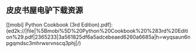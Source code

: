 ## 皮皮书屋电驴下载资源 

[Pro Expression Blend 4.pdf]: (ed2k://|file|Pro%20Expression%20Blend%204.pdf|10359407|87739a69c87f9206ce46acc8ca5213f8|h=2n3srotwkejeco6ks4psadoptwpz7hfm|/)

[Microsoft Expression Web 4 Step by Step.pdf]: (ed2k://|file|Microsoft%20Expression%20Web%204%20Step%20by%20Step.pdf|46334123|9124b4d626a7fe50a17eb679d43d0ea2|h=srega6b7lqvqv7jxmogjrcopbkbyrdo4|/)

[Managing Software Requirements.chm]: (ed2k://|file|Managing%20Software%20Requirements.chm|4208531|240c5d9f19f8231e00993d314cf8df3d|h=d6e27qfea3lwgrftdljwzyxdqicdvdvy|/)

[Machine Learning_ A Probabilistic Perspective.pdf]: (ed2k://|file|Machine%20Learning_%20A%20Probabilistic%20Perspective.pdf|26293504|d964b1134aa438e8bec1b04d5c91a796|h=etwvqr7qm3pfy4xbr5qxkp5vo4c5ruot|/)

[Kismet Hacking.pdf]: (ed2k://|file|Kismet%20Hacking.pdf|5722871|bf1fdf7439cb2303664ad3e8c998dfcd|h=6fwsyo5a3u64qp4yfrjynpg5lfn3adqw|/)

[Moving from C to C++.pdf]: (ed2k://|file|Moving%20from%20C%20to%20C%2B%2B.pdf|3361722|a0114863a225cc69af84a4eee50634ff|h=lhkqdhowkfg7vp5pqppvqtnt52ejsi7c|/)

[Object-oriented programming with ANSI-C.pdf]: (ed2k://|file|Object-oriented%20programming%20with%20ANSI-C.pdf|1253657|9a6e904c5dbdc1f709cfd3e23b71e2fd|h=2f54h6sew2fhqjgu6perwkyja2qiwf25|/)

[Microsoft Visual C# 2010_ An Introduction to Object-Oriented Programming.pdf]: (ed2k://|file|Microsoft%20Visual%20C%23%202010_%20An%20Introduction%20to%20Object-Oriented%20Programming.pdf|11836526|6dbadf97b4eecc8437c092305dec75b4|h=xga6xvnkjb3c32awksq6sqqv2u6kjq3l|/)

[Verification of Sequential and Concurrent Programs.pdf]: (ed2k://|file|Verification%20of%20Sequential%20and%20Concurrent%20Programs.pdf|2657799|05fabfef16715f5bf32592efa271040e|h=s5axsthicgtu6sz65dbqbcosnwppdefu|/)

[Return on Software.chm]: (ed2k://|file|Return%20on%20Software.chm|4005022|f3601e4bea87438d3d17af5bddf1d288|h=drju6owt2zz7ctlncgoycfxcxxtlwcdm|/)

[Applied Parallel Computing.pdf]: (ed2k://|file|Applied%20Parallel%20Computing.pdf|27928484|549d1a5765bdc48dc36c1c39ae271afb|h=yqbzqmn44toi3mv2v7f6gv57mxcevulv|/)

[PowerPoint 2010 For Dummies.pdf]: (ed2k://|file|PowerPoint%202010%20For%20Dummies.pdf|8120090|5ef5a1be9534eb725af5918118e616de|h=xl2t42hlz77fnznexipfhcrsgw4qj2x3|/)

[C++ Template Metaprogramming_ Concepts, Tools, and Techniques from Boost.chm]: (ed2k://|file|C%2B%2B%20Template%20Metaprogramming_%20Concepts%2C%20Tools%2C%20and%20Techniques%20from%20Boost.chm|648857|9ee4dbcc79564c59d4cb8a7d97f3fa24|h=vwkhy7istvruq2jsu6aks4wlvnoc62ez|/)

[Boost程序库完全开发指南_深入C++“准”标准库.pdf]: (ed2k://|file|Boost%E7%A8%8B%E5%BA%8F%E5%BA%93%E5%AE%8C%E5%85%A8%E5%BC%80%E5%8F%91%E6%8C%87%E5%8D%97_%E6%B7%B1%E5%85%A5C%2B%2B%E2%80%9C%E5%87%86%E2%80%9D%E6%A0%87%E5%87%86%E5%BA%93.pdf|22804187|973af5451fcae655d18e0ff78934015c|h=3y3hg4axhlmvwmryncalijy662wi363p|/)

[Parallel Programming with Intel Parallel Studio XE.pdf]: (ed2k://|file|Parallel%20Programming%20with%20Intel%20Parallel%20Studio%20XE.pdf|51884261|3191e3779fa9edea4cb8af090f326911|h=fpk4fsvbh74fyz2dwz3e5epsfi3tyczc|/)

[Microsoft PowerPoint 2010 Bible.pdf]: (ed2k://|file|Microsoft%20PowerPoint%202010%20Bible.pdf|18518238|92ef6eb0ef4bf383ab92c81a846add9c|h=qioyhhqvi2zzhydf4mvwqp67w3i2ktgb|/)

[PowerPoint 2010 Bible.pdf]: (ed2k://|file|PowerPoint%202010%20Bible.pdf|18518238|92ef6eb0ef4bf383ab92c81a846add9c|h=qioyhhqvi2zzhydf4mvwqp67w3i2ktgb|/)

[The PHP Programming with MySQL_ The Web Technology Series.pdf]: (ed2k://|file|The%20PHP%20Programming%20with%20MySQL_%20The%20Web%20Technology%20Series.pdf|10613795|572f8f96d907e6942dfcf2d32795e874|h=t6sl6iwkkyikmucxvdqa7ytqqhwxzm2v|/)

[Web Services_ A Manager’s Guide.chm]: (ed2k://|file|Web%20Services_%20A%20Manager%E2%80%99s%20Guide.chm|1562903|00fe1931ac084b348e2cd1e2e5e9e5e7|h=jx6aci75qyjf56jqwlil7aclgx7tdngh|/)

[Intel Threading Building Blocks_ Outfitting C++ for Multi-Core Processor Parallelism.pdf]: (ed2k://|file|Intel%20Threading%20Building%20Blocks_%20Outfitting%20C%2B%2B%20for%20Multi-Core%20Processor%20Parallelism.pdf|3007248|76b236d5f353083a426fe1cedbbc4fae|h=f2anuoorqpgipj4j7udlzmhi33ibthle|/)

[UML精華第三版(繁体中文).pdf]: (ed2k://|file|UML%E7%B2%BE%E8%8F%AF%E7%AC%AC%E4%B8%89%E7%89%88%28%E7%B9%81%E4%BD%93%E4%B8%AD%E6%96%87%29.pdf|1464216|1439870ea7ed5d70e6008769687ecb22|h=4s4nv7nrtd74hm7resobvr3ddenuzb6s|/)

[Foundation Expression Blend 2_ Building Applications in WPF and Silverlight.pdf]: (ed2k://|file|Foundation%20Expression%20Blend%202_%20Building%20Applications%20in%20WPF%20and%20Silverlight.pdf|8809023|a1091aa0ecd617f385f7800f8fe8aa69|h=fpfw6gs7jzuigtuzapu3ywdyyojnzeqx|/)

[The Boost Graph Library.pdf]: (ed2k://|file|The%20Boost%20Graph%20Library.pdf|1789179|b0a797b065e49f5ee5b056a65813d144|h=amje4weslrpuioqkt2us4y2d2o3nhzfr|/)

[Linux System Administration.pdf]: (ed2k://|file|Linux%20System%20Administration.pdf|7769278|5245d4cdae91c001fa576010ea93ed1e|h=4aovjdrk2zbz3u42lmt67x2rs6ohtzid|/)

[Foundations of Microsoft Expression Web_ The Basics and Beyond.pdf]: (ed2k://|file|Foundations%20of%20Microsoft%20Expression%20Web_%20The%20Basics%20and%20Beyond.pdf|14313163|c8ddee673d53a0ad7f6da6d468ec38f5|h=nzftkxyyxyzqqv3fpglkegq56wbigqoy|/)

[From Program to Product_ Turning Your Code into a Saleable Product.pdf]: (ed2k://|file|From%20Program%20to%20Product_%20Turning%20Your%20Code%20into%20a%20Saleable%20Product.pdf|3910397|d1ec0a8669aee42f69c6522e84753f7f|h=dlmqk3ce7m7bnhmaaqhnfuy53sghff6r|/)

[Hacking Exposed Wireless.chm]: (ed2k://|file|Hacking%20Exposed%20Wireless.chm|12832783|d0a5d64ad6da7936397a5a044e15f398|h=ov2nc6xuxltx3iazxnxybf4hu5ig2bkl|/)

[The Cloud at Your Service.pdf]: (ed2k://|file|The%20Cloud%20at%20Your%20Service.pdf|16393886|b8855a9462deb48d39e9f1d5904108f3|h=ksurm2u4dam5uadkyuu5zekx5qpqkaya|/)

[Programming in Objective-C, Sixth Edition.pdf]: (ed2k://|file|Programming%20in%20Objective-C%2C%20Sixth%20Edition.pdf|4370585|9383411bd7442f36b2a937f166593841|h=66emd67l3mic7xds37qcoy5s7qrindvw|/)

[Cracking the Coding Interview – 4th edition.pdf]: (ed2k://|file|Cracking%20the%20Coding%20Interview%20%E2%80%93%204th%20edition.pdf|3360149|3e096f0aa23458c55e8f04520f98ec94|h=wqw53lucf7vvw3v5y3epa57jjxigfbzb|/)

[Automatic Parallelization.pdf]: (ed2k://|file|Automatic%20Parallelization.pdf|2267712|301c014f7b7ad03411ff20b6f0f7fe2d|h=dvubapay4ygl6aymz7malk6eauhpznt5|/)

[PowerPoint 2010 Bible.pdf]: (ed2k://|file|PowerPoint%202010%20Bible.pdf|18518238|92ef6eb0ef4bf383ab92c81a846add9c|h=qioyhhqvi2zzhydf4mvwqp67w3i2ktgb|/)

[PowerPoint 2010 All-in-One For Dummies.pdf]: (ed2k://|file|PowerPoint%202010%20All-in-One%20For%20Dummies.pdf|13971287|28bc9b3e6b7a7832ec859ff3901b1bdd|h=qdcfrwlcijpgi2ctvuh5zortpagtqeih|/)

[Getting Started with Arduino, 2nd Edition.pdf]: (ed2k://|file|Getting%20Started%20with%20Arduino%2C%202nd%20Edition.pdf|6747182|5d73bfddb5a51d721dc7078c1edf5902|h=nxev4npbnhmjedoh5fjkyrvknupdxc4k|/)

[Introduction to PCI Express.pdf]: (ed2k://|file|Introduction%20to%20PCI%20Express.pdf|2909597|d3db5bb4b055d18e2e8475849f3b4f4d|h=yjrsak7z75giy5lcsqrcocj3lrjpfjll|/)

[Office 2010_ The Missing Manual.pdf]: (ed2k://|file|Office%202010_%20The%20Missing%20Manual.pdf|23053088|52773b565bee579942559a79e1266837|h=prnphwxy3xvjwhedck6uolknu6vk6gpe|/)

[[mobi] Python Cookbook (3rd Edition).pdf]: (ed2k://|file|%5Bmobi%5D%20Python%20Cookbook%20%283rd%20Edition%29.pdf|2365233|3a561825df6a5adcebeaed6260a6685a|h=wyqsaun6npgqmdsc3mhrwsrvnscq3phj|/)

[JSTL in Action.pdf]: (ed2k://|file|JSTL%20in%20Action.pdf|6062460|b533c12f366de30f9a018428e3bccc21|h=aeqx4ril4qjndi4fo7lu7qltz4xuiqcg|/)

[Learning iOS Programming.pdf]: (ed2k://|file|Learning%20iOS%20Programming.pdf|43210376|bdb36b7ef75a41fd1161ac49ff8be06e|h=pufwh5p27pah64zkubmeqezngoqhna5e|/)

[Service Design Patterns_ Fundamental Design Solutions for SOAP_WSDL and RESTful Web Services.pdf]: (ed2k://|file|Service%20Design%20Patterns_%20Fundamental%20Design%20Solutions%20for%20SOAP_WSDL%20and%20RESTful%20Web%20Services.pdf|2531464|6b8ba67b9f35681b35997c9155d20940|h=kivdpxhtpztxzgdmotuqsdg5kzfnocoo|/)

[LabVIEW for Everyone, Third Edition.chm]: (ed2k://|file|LabVIEW%20for%20Everyone%2C%20Third%20Edition.chm|26393183|ac8bedd7ca525c0fe349a2efc9872a9b|h=6bx3icotxnavr6qa4lh5ydqnpn6u364j|/)

[Mastering AutoCAD 2005 and AutoCAD LT 2005.chm]: (ed2k://|file|Mastering%20AutoCAD%202005%20and%20AutoCAD%20LT%202005.chm|54492243|0721c672870b3b9a30387a3860691cc2|h=pk5o6umtvwlzxyzpoiaclwlqongqukws|/)

[Effective Use of Microsoft Enterprise Library.chm]: (ed2k://|file|Effective%20Use%20of%20Microsoft%20Enterprise%20Library.chm|16518907|594343dcf9c8a44f17edd258a06d8746|h=6s7i7mbmlyrscgtfed276wb6kf4tamiu|/)

[Linux Power Tools.chm]: (ed2k://|file|Linux%20Power%20Tools.chm|12642439|2a203c244242689ca0351a1042f72756|h=eqvrtknne7qkrxjjyau6biovu4n6xc75|/)

[Scrapbooking with Photoshop® Elements.pdf]: (ed2k://|file|Scrapbooking%20with%20Photoshop%C2%AE%20Elements.pdf|8719641|31f3cb77a125c6223b92bf56db0d1a38|h=x6lzdklh2pp535hzsr2ilk32q3eklqgj|/)

[IT Project+ Study Guide, Second Edition.chm]: (ed2k://|file|IT%20Project%2B%20Study%20Guide%2C%20Second%20Edition.chm|4262036|52f8adef8a2af56755954d09dfa24a81|h=273i2kt5mvsaeclf5fun3dyqdfz2phdl|/)

[Windows PowerShell in Action.pdf]: (ed2k://|file|Windows%20PowerShell%20in%20Action.pdf|7157724|dbb3a2291947169dc439f30dc9ff4038|h=tltxhcqdefwalpbeww2r3oumh74a22dz|/)

[The Official GNOME 2 Developer’s Guide.chm]: (ed2k://|file|The%20Official%20GNOME%202%20Developer%E2%80%99s%20Guide.chm|2832487|1d92217a6d62b8947ceea27b1d2680e3|h=w7cdclf3sow43ktprvwc33xqtazxhg7p|/)

[Mathematics of Digital Images_ Creation, Compression, Restoration, Recognition.pdf]: (ed2k://|file|Mathematics%20of%20Digital%20Images_%20Creation%2C%20Compression%2C%20Restoration%2C%20Recognition.pdf|8555464|2b713dc27f5d9ec1dc51b1104597d012|h=yfuljhqegwdjjbf7pgzitirzid2f34nw|/)

[Seven Web Frameworks in Seven Weeks.pdf]: (ed2k://|file|Seven%20Web%20Frameworks%20in%20Seven%20Weeks.pdf|7857472|41696f1a72820c1b9222032d9ac5d450|h=jlgom22h6adhsvs6mpax56g4h5gsupzb|/)

[The Lean Startup.pdf]: (ed2k://|file|The%20Lean%20Startup.pdf|2072117|412b6ad1be7a20de9f0720707fb2f476|h=gnfnzhv7u5wk3ad56dd7bzlkno7pzies|/)

[Model-Based Development_ Applications.pdf]: (ed2k://|file|Model-Based%20Development_%20Applications.pdf|3916956|ec9a8a4718df5ce36fb117a315fd8056|h=bhn6yewpghbqp4klpwoskog2ezead463|/)

[Storage Networks Explained.pdf]: (ed2k://|file|Storage%20Networks%20Explained.pdf|5929620|bc3111240075d52baf439283c45ad782|h=7h53js3twc23xdaivcjz2gllishdkjer|/)

[Beginning Database Design_ From Novice to Professional.pdf]: (ed2k://|file|Beginning%20Database%20Design_%20From%20Novice%20to%20Professional.pdf|6098505|7645ecf597683ee7ee130d5ce9d67e14|h=kas63qzr3viu26tqsidl6gdi4afe75ke|/)

[Mastering Lotus Notes and Domino 6.pdf]: (ed2k://|file|Mastering%20Lotus%20Notes%20and%20Domino%206.pdf|31053014|6855ed4630fd5d0b71f6fe0e5d40721b|h=3myrf2xbvdovsoycnn5q56mefvmkmqwy|/)

[计算机文化导论.zip]: (ed2k://|file|%E8%AE%A1%E7%AE%97%E6%9C%BA%E6%96%87%E5%8C%96%E5%AF%BC%E8%AE%BA.zip|6918555|006e1745cdf74f0bf6852a6bc6d33a03|h=3k2puzcl5l6gyhjshbuhxedbcosilojr|/)

[50 Green Projects for the Evil Genius.pdf]: (ed2k://|file|50%20Green%20Projects%20for%20the%20Evil%20Genius.pdf|11684701|b9d70cf5f5f6feb4851d7fee8a887b71|h=bw47gyuhnfi6cu2gxdo4vzp4kfgvzcxd|/)

[Tapworthy.pdf]: (ed2k://|file|Tapworthy.pdf|15060216|8b41e4a04fbaddd106533f5b3f90f387|h=2qhuutxw6aexmpeisicj4e3yi7yszmge|/)

[Eclipse Distilled.chm]: (ed2k://|file|Eclipse%20Distilled.chm|17069853|5953c56af19970812c6dd22d51fd3e31|h=xocs2z5ky5qxczqqeqwc4kyhx4dpcb7v|/)

[Malicious Bots_ An Inside Look into the Cyber-Criminal Underground of the Internet.pdf]: (ed2k://|file|Malicious%20Bots_%20An%20Inside%20Look%20into%20the%20Cyber-Criminal%20Underground%20of%20the%20Internet.pdf|6047314|eff4014e14e4d424afec6d8c903cbf27|h=cwzl55prggexncduyawvkvo4wuenrdra|/)

[Object Oriented Software Technologies in Telecommunications_ From Theory to Practice.pdf]: (ed2k://|file|Object%20Oriented%20Software%20Technologies%20in%20Telecommunications_%20From%20Theory%20to%20Practice.pdf|2859632|270aebda55a99441132a7788f9fcfd79|h=kgj2ysr3zg5akne27thpnijobfg2jtf4|/)

[看日记学git.pdf]: (ed2k://|file|%E7%9C%8B%E6%97%A5%E8%AE%B0%E5%AD%A6git.pdf|897974|9c668a326057467493fe1a88f7d73e36|h=ggwcnt6633klyqf2d2wabzag5fyt6zne|/)

[Environmental Monitoring with Arduino.pdf]: (ed2k://|file|Environmental%20Monitoring%20with%20Arduino.pdf|17241293|d85a6b06784baa178d3d63864a7c7c9a|h=m22vkphsjknsflzulnzoufvdomol6dr7|/)

[Unity 3D游戏开发.pdf]: (ed2k://|file|Unity%203D%E6%B8%B8%E6%88%8F%E5%BC%80%E5%8F%91.pdf|29009199|13c1661d8d439e7b7044dd875e95b271|h=zx56ktiflzo6ax57wyaiqo6cub325ro2|/)

[通往奴役之路.zip]: (ed2k://|file|%E9%80%9A%E5%BE%80%E5%A5%B4%E5%BD%B9%E4%B9%8B%E8%B7%AF.zip|180225|ac2d6f67b26067a85bd1a2686e694de7|h=3dgpada4mofgipldivx47lwe2fgkblhb|/)

[Cloning Internet Applications with Ruby.pdf]: (ed2k://|file|Cloning%20Internet%20Applications%20with%20Ruby.pdf|7741798|5ba40d01b7398185806f40294e0f3dcd|h=53pq3aotwt3iyea4vlxy6iadtj6247zi|/)

[Visual Studio程序员箴言.pdf]: (ed2k://|file|Visual%20Studio%E7%A8%8B%E5%BA%8F%E5%91%98%E7%AE%B4%E8%A8%80.pdf|20504687|4af684df06d7862167d66f08eb38bcb4|h=pbjcnrspz64xcofitfdctu3simxffp6w|/)

[Strategies for Data Protection.pdf]: (ed2k://|file|Strategies%20for%20Data%20Protection.pdf|3609493|46c3f0fa966d2edbf5db0d00f2c9ec8b|h=wwphroy5zobxdzf5zbuhvk4q65k6ffp2|/)

[SAN存储区域网络.rar]: (ed2k://|file|SAN%E5%AD%98%E5%82%A8%E5%8C%BA%E5%9F%9F%E7%BD%91%E7%BB%9C.rar|18788290|24b2bc1372c33eeae21a2eb89996d833|h=lkkdnz4dthwd5hdpkoytltet5h6rwkmy|/)

[HTML & XHTML Pocket Reference, 4th Edition.pdf]: (ed2k://|file|HTML%20%26%20XHTML%20Pocket%20Reference%2C%204th%20Edition.pdf|2454822|87555ffa55d93ff35ab13b2e98361970|h=vx6isaepq2li36yfprqjb3323p2drjc5|/)

[The Essential Guide to Flash CS4 AIR Development.pdf]: (ed2k://|file|The%20Essential%20Guide%20to%20Flash%20CS4%20AIR%20Development.pdf|6742502|edd54d74d0e67967eb08b0c4050e5614|h=ra5yg4dvm3wv5ujls7goise7elkukos2|/)

[Fibre Channel for SANs.pdf]: (ed2k://|file|Fibre%20Channel%20for%20SANs.pdf|2043270|a1d83c88e7c0e1b9513c379312310e4c|h=zj5ixbjh35jiveg57fmszqbqccozwrue|/)

[Oracle Database 11g SQL.pdf]: (ed2k://|file|Oracle%20Database%2011g%20SQL.pdf|7459247|aa2615d23f793cc2ce283a9e6990f444|h=v22r2jmfpb6v4vhyknaa2m3bv4yo7jgb|/)

[iPhone Application Development For Dummies, 4th Edition.pdf]: (ed2k://|file|iPhone%20Application%20Development%20For%20Dummies%2C%204th%20Edition.pdf|22386888|a9e0e57325430d4bb25ccac10b659074|h=fqefaop7onnfsqcjbex4b4j4uesj2iut|/)

[Eclipse Modeling Project_ A Domain-Specific Language (DSL) Toolkit.pdf]: (ed2k://|file|Eclipse%20Modeling%20Project_%20A%20Domain-Specific%20Language%20%28DSL%29%20Toolkit.pdf|15461391|12293e43c4fd365aa1db1b5c8c3ac1bc|h=lrp4ehbqdnytncose7ue755xco4gc7vl|/)

[Beginning Visual Basic 2010.pdf]: (ed2k://|file|Beginning%20Visual%20Basic%202010.pdf|18474174|de5cff3c92fab0cff878f58f25f67184|h=ylvempolyne44nvfjxpn3mcw3r2cqmqw|/)

[Windows PowerShell Cookbook, Second Edition.pdf]: (ed2k://|file|Windows%20PowerShell%20Cookbook%2C%20Second%20Edition.pdf|13498096|7705f36ea29d393f87f9f3d09a93019d|h=bcydh5lwrmklvuzhfbcqroey7ja26vol|/)

[LoadRunner11-中文教程..pdf]: (ed2k://|file|LoadRunner11-%E4%B8%AD%E6%96%87%E6%95%99%E7%A8%8B..pdf|2123076|814b6721ba0297976cf51bdbc5b8398d|h=fiw5qy4bxvcs63acikv2ntfe26dvandt|/)

[Arduino Cookbook, 2nd Edition.pdf]: (ed2k://|file|Arduino%20Cookbook%2C%202nd%20Edition.pdf|9614784|d862372df637bfa4054f3e00b97b0025|h=xakzil3cy2kluuodfffkhoflbkt272rr|/)

[概率论与数理统计.pdf]: (ed2k://|file|%E6%A6%82%E7%8E%87%E8%AE%BA%E4%B8%8E%E6%95%B0%E7%90%86%E7%BB%9F%E8%AE%A1.pdf|5475668|13f1dea84094d6da79b18019c3ed8273|h=thtzbiefanbum4gm5kszopl7wlskaoqu|/)

